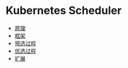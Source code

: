 Kubernetes Scheduler
====================

* [原理](scheduler_design.md)
* [框架](scheduler_arch.md)
* [预选过程](scheduler_predicate.md)
* [优选过程](scheduler_priority.md)
* [扩展](scheduler_extensibility.md)